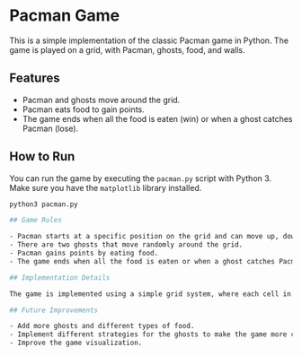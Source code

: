 # Pacman Game

This is a simple implementation of the classic Pacman game in Python. The game is played on a grid, with Pacman, ghosts, food, and walls.

## Features

- Pacman and ghosts move around the grid.
- Pacman eats food to gain points.
- The game ends when all the food is eaten (win) or when a ghost catches Pacman (lose).

## How to Run

You can run the game by executing the `pacman.py` script with Python 3. Make sure you have the `matplotlib` library installed.

```bash
python3 pacman.py

## Game Rules

- Pacman starts at a specific position on the grid and can move up, down, left, or right.
- There are two ghosts that move randomly around the grid.
- Pacman gains points by eating food.
- The game ends when all the food is eaten or when a ghost catches Pacman.

## Implementation Details

The game is implemented using a simple grid system, where each cell in the grid can be empty, contain food, a wall, Pacman, or a ghost. The game uses the matplotlib library to visualize the game grid.

## Future Improvements

- Add more ghosts and different types of food.
- Implement different strategies for the ghosts to make the game more challenging.
- Improve the game visualization.